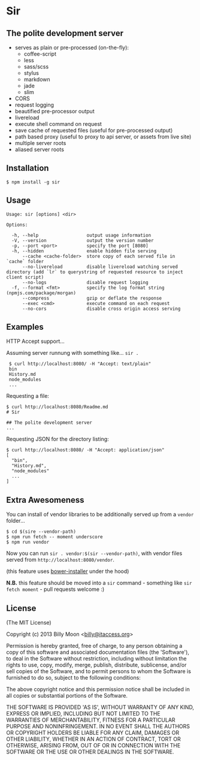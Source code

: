 # Sir

## The polite development server

- serves as plain or pre-processed (on-the-fly):
  - coffee-script
  - less
  - sass/scss
  - stylus
  - markdown
  - jade
  - slim
- CORS
- request logging
- beautified pre-processor output
- livereload
- execute shell command on request
- save cache of requested files (useful for pre-processed output)
- path based proxy (useful to proxy to api server, or assets from live site)
- multiple server roots
- aliased server roots

## Installation

    $ npm install -g sir

## Usage

    Usage: sir [options] <dir>

    Options:

      -h, --help                  output usage information
      -V, --version               output the version number
      -p, --port <port>           specify the port [8080]
      -h, --hidden                enable hidden file serving
          --cache <cache-folder>  store copy of each served file in `cache` folder
          --no-livereload         disable livereload watching served directory (add `lr` to querystring of requested resource to inject client script)
          --no-logs               disable request logging
      -f, --format <fmt>          specify the log format string (npmjs.com/package/morgan)
          --compress              gzip or deflate the response
          --exec <cmd>            execute command on each request
          --no-cors               disable cross origin access serving

## Examples

HTTP Accept support...
 
Assuming server runnung with something like... `sir .`

     $ curl http://localhost:8080/ -H "Accept: text/plain"
     bin
     History.md
     node_modules
     ...

Requesting a file:

    $ curl http://localhost:8080/Readme.md
    # Sir
    
    ## The polite development server
    ...

Requesting JSON for the directory listing:

    $ curl http://localhost:8080/ -H "Accept: application/json"
    [
      "bin",
      "History.md",
      "node_modules"
      ...
    ]

## Extra Awesomeness

You can install of vendor libraries to be additionally served up from a `vendor` folder...

    $ cd $(sire --vendor-path)
    $ npm run fetch -- moment underscore
    $ npm run vendor

Now you can run `sir . vendor:$(sir --vendor-path)`, with vendor files served from `http://localhost:8080/vendor`.

(this feature uses [bower-installer](https://github.com/blittle/bower-installer) under the hood)

**N.B.** this feature should be moved into a `sir` command - something like `sir fetch moment` - pull requests welcome :)

## License 

(The MIT License)

Copyright (c) 2013 Billy Moon &lt;billy@itaccess.org&gt;

Permission is hereby granted, free of charge, to any person obtaining
a copy of this software and associated documentation files (the
'Software'), to deal in the Software without restriction, including
without limitation the rights to use, copy, modify, merge, publish,
distribute, sublicense, and/or sell copies of the Software, and to
permit persons to whom the Software is furnished to do so, subject to
the following conditions:

The above copyright notice and this permission notice shall be
included in all copies or substantial portions of the Software.

THE SOFTWARE IS PROVIDED 'AS IS', WITHOUT WARRANTY OF ANY KIND,
EXPRESS OR IMPLIED, INCLUDING BUT NOT LIMITED TO THE WARRANTIES OF
MERCHANTABILITY, FITNESS FOR A PARTICULAR PURPOSE AND NONINFRINGEMENT.
IN NO EVENT SHALL THE AUTHORS OR COPYRIGHT HOLDERS BE LIABLE FOR ANY
CLAIM, DAMAGES OR OTHER LIABILITY, WHETHER IN AN ACTION OF CONTRACT,
TORT OR OTHERWISE, ARISING FROM, OUT OF OR IN CONNECTION WITH THE
SOFTWARE OR THE USE OR OTHER DEALINGS IN THE SOFTWARE.
